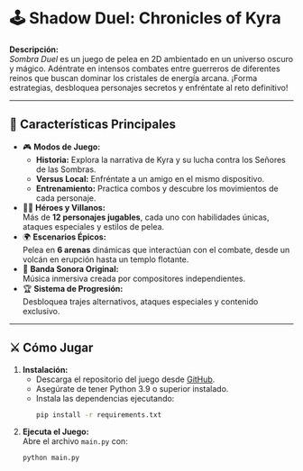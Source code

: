 # 🕹️ **Shadow Duel: Chronicles of Kyra**

**Descripción:**  
_Sombra Duel_ es un juego de pelea en 2D ambientado en un universo oscuro y mágico. Adéntrate en intensos combates entre guerreros de diferentes reinos que buscan dominar los cristales de energía arcana. ¡Forma estrategias, desbloquea personajes secretos y enfréntate al reto definitivo!

---

## 📜 **Características Principales**

- 🎮 **Modos de Juego:**
  - **Historia:** Explora la narrativa de Kyra y su lucha contra los Señores de las Sombras.
  - **Versus Local:** Enfréntate a un amigo en el mismo dispositivo.
  - **Entrenamiento:** Practica combos y descubre los movimientos de cada personaje.
- 🧙‍♂️ **Héroes y Villanos:**  
  Más de **12 personajes jugables**, cada uno con habilidades únicas, ataques especiales y estilos de pelea.
- 🌍 **Escenarios Épicos:**  
  Pelea en **6 arenas** dinámicas que interactúan con el combate, desde un volcán en erupción hasta un templo flotante.
- 🎵 **Banda Sonora Original:**  
  Música inmersiva creada por compositores independientes.
- 🏆 **Sistema de Progresión:**  
  Desbloquea trajes alternativos, ataques especiales y contenido exclusivo.

---

## ⚔️ **Cómo Jugar**

1. **Instalación:**
   - Descarga el repositorio del juego desde [GitHub](https://github.com/usuario/shadow-duel).
   - Asegúrate de tener Python 3.9 o superior instalado.
   - Instala las dependencias ejecutando:  
     ```bash
     pip install -r requirements.txt
     ```
2. **Ejecuta el Juego:**  
   Abre el archivo `main.py` con:  
   ```bash
   python main.py
